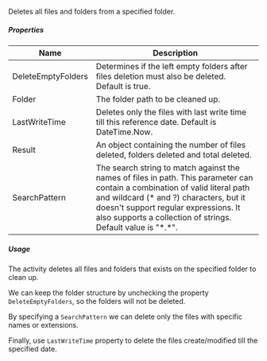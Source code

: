 Deletes all files and folders from a specified folder.

<div class="files-sprite clean-up-folder"></div>

##### Properties

|Name              |Description                                                                                                                                                                                                                                                                   |
|------------------|------------------------------------------------------------------------------------------------------------------------------------------------------------------------------------------------------------------------------------------------------------------------------|
|DeleteEmptyFolders|Determines if the left empty folders after files deletion must also be deleted. Default is true.                                                                                                                                                                              |
|Folder            |The folder path to be cleaned up.                                                                                                                                                                                                                                             |
|LastWriteTime     |Deletes only the files with last write time till this reference date. Default is DateTime.Now.                                                                                                                                                                                |
|Result            |An object containing the number of files deleted, folders deleted and total deleted.                                                                                                                                                                                          |
|SearchPattern     |The search string to match against the names of files in path. This parameter can contain a combination of valid literal path and wildcard (\* and ?) characters, but it doesn't support regular expressions. It also supports a collection of strings. Default value is "\*.\*".|


##### Usage

The activity deletes all files and folders that exists on the specified folder to clean up.

We can keep the folder structure by unchecking the property `DeleteEmptyFolders`, so the folders will not be deleted.

By specifying a `SearchPattern` we can delete only the files with specific names or extensions.

Finally, use `LastWriteTime` property to delete the files create/modified till the specified date.
